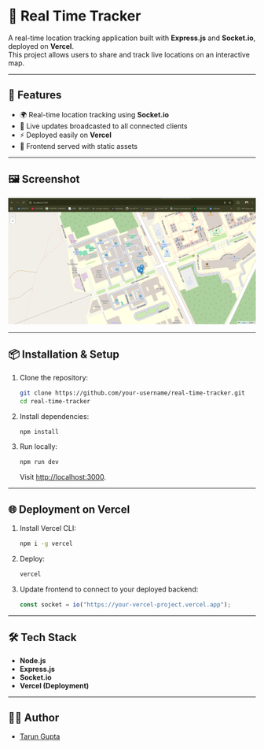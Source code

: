 # 📍 Real Time Tracker

A real-time location tracking application built with **Express.js** and **Socket.io**, deployed on **Vercel**.  
This project allows users to share and track live locations on an interactive map.

---

## 🚀 Features
- 🌍 Real-time location tracking using **Socket.io**
- 📡 Live updates broadcasted to all connected clients
- ⚡ Deployed easily on **Vercel**
- 🎨 Frontend served with static assets

---

## 🖼️ Screenshot
![App Screenshot](./screenshot.png)


---

## 📦 Installation & Setup

1. Clone the repository:
   ```bash
   git clone https://github.com/your-username/real-time-tracker.git
   cd real-time-tracker
   ```

2. Install dependencies:
   ```bash
   npm install
   ```

3. Run locally:
   ```bash
   npm run dev
   ```
   Visit [http://localhost:3000](http://localhost:3000).

---

## 🌐 Deployment on Vercel

1. Install Vercel CLI:
   ```bash
   npm i -g vercel
   ```

2. Deploy:
   ```bash
   vercel
   ```

3. Update frontend to connect to your deployed backend:
   ```js
   const socket = io("https://your-vercel-project.vercel.app");
   ```

---

## 🛠️ Tech Stack
- **Node.js**
- **Express.js**
- **Socket.io**
- **Vercel (Deployment)**

---

## 👨‍💻 Author
- [Tarun Gupta](https://github.com/tarun0714)
